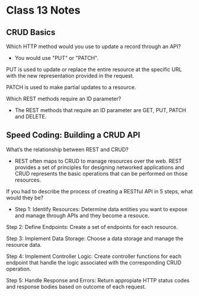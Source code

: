 # Class 13 Notes

## CRUD Basics

Which HTTP method would you use to update a record through an API?

- You would use "PUT" or "PATCH".

PUT is used to update or replace the entire resource at the specific URL with the new representation provided in the request.

PATCH is used to make partial updates to a resource.

Which REST methods require an ID parameter?

- The REST methods that require an ID parameter are GET, PUT, PATCH and DELETE.

## Speed Coding: Building a CRUD API

What’s the relationship between REST and CRUD?

- REST often maps to CRUD to manage resources over the web. REST provides a set of principles for designing networked applications and CRUD represents the basic operations that can be performed on those resources.

If you had to describe the process of creating a RESTful API in 5 steps, what would they be?

- Step 1: Identify Resources: Determine data entities you want to expose and manage through APIs and they become a resouce.

Step 2: Define Endpoints: Create a set of endpoints for each resource.

Step 3: Implement Data Storage: Choose a data storage and manage the resource data.

Step 4: Implement Controller Logic: Create controller functions for each endpoint that handle the logic associated with the corresponding CRUD operation.

Step 5: Handle Response and Errors: Return appropiate HTTP status codes and response bodies based on outcome of each request.

